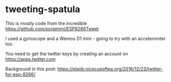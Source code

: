 # tweeting-spatula

This is mostly code from the incredible https://github.com/soramimi/ESP8266Tweet

I used a gyroscope and a Wemos D1 mini - going to try with an acceleromter too.

You need to get the twitter keys by creating an account on https://apps.twitter.com

Background in this post: https://planb.nicecupoftea.org/2016/12/23/twitter-for-esp-8266/
